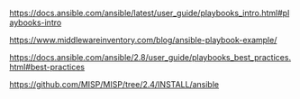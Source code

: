 https://docs.ansible.com/ansible/latest/user_guide/playbooks_intro.html#playbooks-intro

https://www.middlewareinventory.com/blog/ansible-playbook-example/


https://docs.ansible.com/ansible/2.8/user_guide/playbooks_best_practices.html#best-practices


https://github.com/MISP/MISP/tree/2.4/INSTALL/ansible

